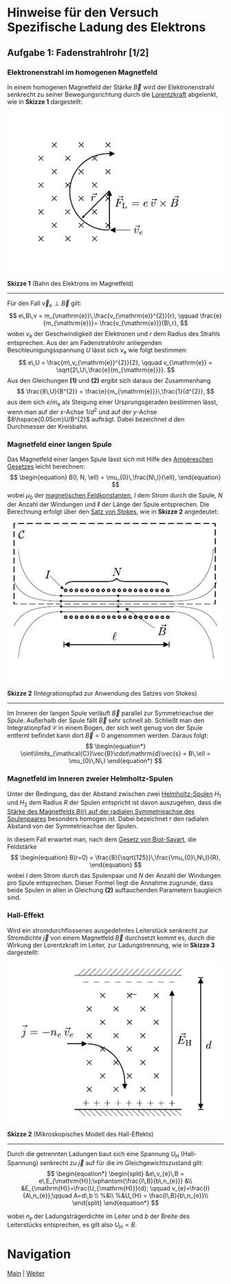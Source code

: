 # Hinweise für den Versuch Spezifische Ladung des Elektrons


## Aufgabe 1: Fadenstrahlrohr [1/2]

### Elektronenstrahl im homogenen Magnetfeld

In einem homogenen Magnetfeld der Stärke $\vec{B}$ wird der Elektronenstrahl senkrecht zu seiner Bewegungsrichtung durch die [Lorentzkraft](https://de.wikipedia.org/wiki/Lorentzkraft) abgelenkt, wie in **Skizze 1** dargestellt:

<img src="../figures/LadungMagnetfeld.png" width="500" style="zoom:100%;" />

**Skizze 1** (Bahn des Elektrons im Magnetfeld)

---

Für den Fall  $\vec{v}_{e}\perp\vec{B}$ gilt: 
$$
e\,B\,v = m_{\mathrm{e}}\,\frac{v_{\mathrm{e}}^{2}}{r}, \qquad \frac{e}{m_{\mathrm{e}}}= \frac{v_{\mathrm{e}}}{B\,r},
$$
wobei $v_{\mathrm{e}}$ der Geschwindigkeit der Elektronen und $r$ dem Radius des Strahls entsprechen. Aus der am Fadenstrahlrohr anliegenden Beschleunigungsspannung $U$ lässt sich $v_{\mathrm{e}}$ wie folgt bestimmen:
$$
e\,U = \frac{m\,v_{\mathrm{e}}^{2}}{2}, \qquad v_{\mathrm{e}} = \sqrt{2\,U\,\frac{e}{m_{\mathrm{e}}}}.
$$
Aus den Gleichungen **(1)** und **(2)** ergibt sich daraus der Zusammenhang
$$
\frac{8\,U}{B^{2}} = \frac{e}{m_{\mathrm{e}}}\,\frac{1}{d^{2}},
$$
aus dem sich $e/m_{\mathrm{e}}$ als Steigung einer Ursprungsgeraden bestimmen lässt, wenn man auf der $x$-Achse $1/d^{2}$ und auf der $y$-Achse $8\hspace{0.05cm}U/B^{2}$ aufträgt. Dabei bezeichnet $d$ den Durchmesser der Kreisbahn.

### Magnetfeld einer langen Spule

Das Magnetfeld einer langen Spule lässt sich mit Hilfe des [Ampèreschen Gesetzes](https://de.wikipedia.org/wiki/Amp%C3%A8resches_Gesetz#Magnetfeld_der_Spule) leicht berechnen: 
$$
\begin{equation}
B(I, N, \ell) = \mu_{0}\,\frac{N\,I}{\ell},
\end{equation}
$$
wobei $\mu_{0}$ der [magnetischen Feldkonstanten](https://de.wikipedia.org/wiki/Magnetische_Feldkonstante), $I$ dem Strom durch die Spule, $N$ der Anzahl der Windungen und $\ell$ der Länge der Spule entsprechen. Die Berechnung erfolgt über den [Satz von Stokes](https://de.wikipedia.org/wiki/Satz_von_Stokes), wie in **Skizze 2** angedeutet: 

<img src="../figures/Stokes.png" width="500" style="zoom:100%;" />

**Skizze 2** (Integrationspfad zur Anwendung des Satzes von Stokes)

---

Im Inneren der langen Spule verläuft $\vec{B}$ parallel zur Symmetrieachse der Spule. Außerhalb der Spule fällt $\vec{B}$ sehr schnell ab. Schließt man den Integrationpfad $\mathcal{C}$ in einem Bogen, der sich weit genug von der Spule entfernt befindet kann dort $\vec{B}=0$ angenommen werden. Daraus folgt: 
$$
\begin{equation*}
\oint\limits_{\mathcal{C}}\vec{B}\cdot\mathrm{d}\vec{s} = B\,\ell = \mu_{0}\,N\,I
\end{equation*}
$$

### Magnetfeld im Inneren zweier Helmholtz-Spulen

Unter der Bedingung, das der Abstand zwischen zwei [Helmholtz-Spulen](https://de.wikipedia.org/wiki/Helmholtz-Spule) $H_{1}$ und $H_{2}$ dem Radius $R$ der Spulen entspricht ist davon auszugehen, dass die [Stärke des Magnetfelds $B(r)$ auf der radialen Symmetrieachse des Spulenpaares](https://de.wikipedia.org/wiki/Helmholtz-Spule#Berechnung_der_magnetischen_Flussdichte) besonders homogen ist. Dabei bezeichnet $r$ den radialen Abstand von der Symmetrieachse der Spulen. 

In diesem Fall erwartet man, nach dem [Gesetz von Biot-Savart](https://de.wikipedia.org/wiki/Biot-Savart-Gesetz), die Feldstärke
$$
\begin{equation}
B(r=0) = \frac{8}{\sqrt{125}}\,\frac{\mu_{0}\,N\,I}{R},
\end{equation}
$$
wobei $I$ dem Strom durch das Spulenpaar und $N$ der Anzahl der Windungen pro Spule entsprechen. Dieser Formel liegt die Annahme zugrunde, dass beide Spulen in allen in Gleichung **(2)** auftauchenden Parametern baugleich sind.

### Hall-Effekt

Wird ein stromdurchflossenes ausgedehntes Leiterstück senkrecht zur Stromdichte $\vec{j}$ von einem Magnetfeld $\vec{B}$ durchsetzt kommt es, durch die Wirkung der Lorentzkraft im Leiter, zur Ladungstrennung, wie in **Skizze 3** dargestellt: 

<img src="../figures/HallEffekt.png" width="500" style="zoom:100%;" />

**Skizze 2** (Mikroskopisches Modell des Hall-Effekts)

---

Durch die getrennten Ladungen baut sich eine Spannung $U_{\mathrm{H}}$ (Hall-Spannung) senkrecht zu $\vec{j}$ auf für die im Gleichgewichtszustand gilt: 
$$
\begin{equation*}
\begin{split}
&e\,v_{e}\,B = e\,E_{\mathrm{H}};\vphantom{\frac{I\,B}{b\,n_{e}}}
&\\
&E_{\mathrm{H}}=\frac{U_{\mathrm{H}}}{d}; \qquad v_{e}=\frac{I}{A\,n_{e}};\qquad A=d\,b \\
%&\\
%&U_{H} = \frac{I\,B}{b\,n_{e}}\\
\end{split}
\end{equation*}
$$




 wobei $n_{e}$ der Ladungsträgerdichte im Leiter und $b$ der Breite des Leiterstücks entsprechen, es gilt also $U_{\mathrm{H}}\propto B$. 


# Navigation

[Main](https://git.scc.kit.edu/etp-lehre/p1-for-students/-/tree/main/Spezifische_Ladung_des_Elektrons) | [Weiter](https://git.scc.kit.edu/etp-lehre/p1-for-students/-/blob/main/Spezifische_Ladung_des_Elektrons/doc/Hinweise-Aufgabe-1-a.md)
